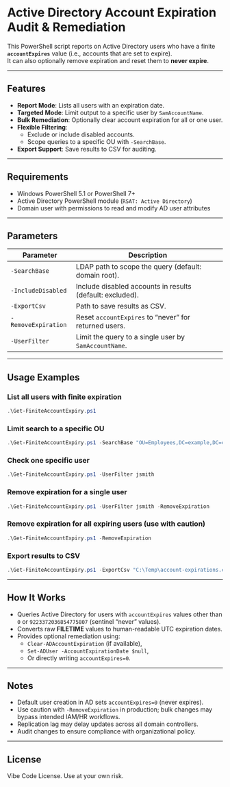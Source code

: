 # Active Directory Account Expiration Audit & Remediation

This PowerShell script reports on Active Directory users who have a finite **`accountExpires`** value (i.e., accounts that are set to expire).  
It can also optionally remove expiration and reset them to **never expire**.

---

## Features

- **Report Mode**: Lists all users with an expiration date.
- **Targeted Mode**: Limit output to a specific user by `SamAccountName`.
- **Bulk Remediation**: Optionally clear account expiration for all or one user.
- **Flexible Filtering**:
  - Exclude or include disabled accounts.
  - Scope queries to a specific OU with `-SearchBase`.
- **Export Support**: Save results to CSV for auditing.

---

## Requirements

- Windows PowerShell 5.1 or PowerShell 7+  
- Active Directory PowerShell module (`RSAT: Active Directory`)  
- Domain user with permissions to read and modify AD user attributes  

---

## Parameters

| Parameter         | Description                                                                                  |
|-------------------|----------------------------------------------------------------------------------------------|
| `-SearchBase`     | LDAP path to scope the query (default: domain root).                                         |
| `-IncludeDisabled`| Include disabled accounts in results (default: excluded).                                    |
| `-ExportCsv`      | Path to save results as CSV.                                                                 |
| `-RemoveExpiration`| Reset `accountExpires` to “never” for returned users.                                       |
| `-UserFilter`     | Limit the query to a single user by `SamAccountName`.                                        |

---

## Usage Examples

### List all users with finite expiration
```powershell
.\Get-FiniteAccountExpiry.ps1
```

### Limit search to a specific OU
```powershell
.\Get-FiniteAccountExpiry.ps1 -SearchBase "OU=Employees,DC=example,DC=com"
```

### Check one specific user
```powershell
.\Get-FiniteAccountExpiry.ps1 -UserFilter jsmith
```

### Remove expiration for a single user
```powershell
.\Get-FiniteAccountExpiry.ps1 -UserFilter jsmith -RemoveExpiration
```

### Remove expiration for all expiring users (use with caution)
```powershell
.\Get-FiniteAccountExpiry.ps1 -RemoveExpiration
```

### Export results to CSV
```powershell
.\Get-FiniteAccountExpiry.ps1 -ExportCsv "C:\Temp\account-expirations.csv"
```

---

## How It Works

- Queries Active Directory for users with `accountExpires` values other than `0` or `9223372036854775807` (sentinel “never” values).
- Converts raw **FILETIME** values to human-readable UTC expiration dates.
- Provides optional remediation using:
  - `Clear-ADAccountExpiration` (if available),
  - `Set-ADUser -AccountExpirationDate $null`,
  - Or directly writing `accountExpires=0`.

---

## Notes

- Default user creation in AD sets `accountExpires=0` (never expires).  
- Use caution with `-RemoveExpiration` in production; bulk changes may bypass intended IAM/HR workflows.  
- Replication lag may delay updates across all domain controllers.  
- Audit changes to ensure compliance with organizational policy.  

---

## License

Vibe Code License. Use at your own risk.

